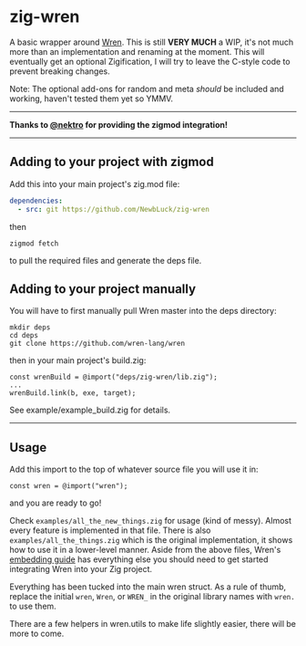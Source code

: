 # zig-wren 

A basic wrapper around [Wren](https://wren.io/).
This is still **VERY MUCH** a WIP, it's not much more than an implementation and renaming at the moment.
This will eventually get an optional Zigification, I will try to leave the C-style code to prevent breaking changes.

Note: The optional add-ons for random and meta *should* be included and working, haven't tested them yet so YMMV.

---

**Thanks to [@nektro](https://github.com/nektro) for providing the zigmod integration!**

---

## Adding to your project with zigmod

Add this into your main project's zig.mod file:
```yml
dependencies:
  - src: git https://github.com/NewbLuck/zig-wren
```
then
```
zigmod fetch
```
to pull the required files and generate the deps file.

## Adding to your project manually

You will have to first manually pull Wren master into the deps directory:
```
mkdir deps
cd deps
git clone https://github.com/wren-lang/wren
```
then in your main project's build.zig:
```zig
const wrenBuild = @import("deps/zig-wren/lib.zig");
...
wrenBuild.link(b, exe, target);
```

See example/example_build.zig for details.

---

## Usage

Add this import to the top of whatever source file you will use it in:
```zig
const wren = @import("wren");
```
and you are ready to go!

Check `examples/all_the_new_things.zig` for usage (kind of messy).  Almost every feature is implemented in that file.  There is also `examples/all_the_things.zig` which is the original implementation, it shows how to use it in a lower-level manner.
Aside from the above files, Wren's [embedding guide](https://wren.io/embedding/) has everything else you should need to get started integrating Wren into your Zig project.

Everything has been tucked into the main wren struct.  As a rule of thumb, replace the initial `wren`, `Wren`, or `WREN_` in the original library names with `wren.` to use them.

There are a few helpers in wren.utils to make life slightly easier, there will be more to come.
